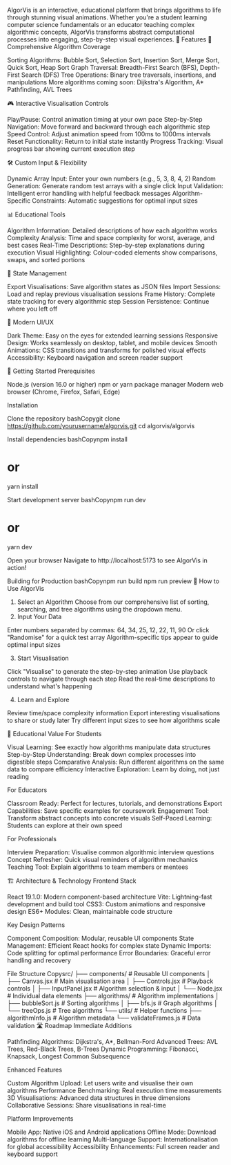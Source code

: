 AlgorVis is an interactive, educational platform that brings algorithms to life through stunning visual animations. Whether you're a student learning computer science fundamentals or an educator teaching complex algorithmic concepts, AlgorVis transforms abstract computational processes into engaging, step-by-step visual experiences.
🌟 Features
🔄 Comprehensive Algorithm Coverage

Sorting Algorithms: Bubble Sort, Selection Sort, Insertion Sort, Merge Sort, Quick Sort, Heap Sort
Graph Traversal: Breadth-First Search (BFS), Depth-First Search (DFS)
Tree Operations: Binary tree traversals, insertions, and manipulations
More algorithms coming soon: Dijkstra's Algorithm, A* Pathfinding, AVL Trees

🎮 Interactive Visualisation Controls

Play/Pause: Control animation timing at your own pace
Step-by-Step Navigation: Move forward and backward through each algorithmic step
Speed Control: Adjust animation speed from 100ms to 1000ms intervals
Reset Functionality: Return to initial state instantly
Progress Tracking: Visual progress bar showing current execution step

🛠️ Custom Input & Flexibility

Dynamic Array Input: Enter your own numbers (e.g., 5, 3, 8, 4, 2)
Random Generation: Generate random test arrays with a single click
Input Validation: Intelligent error handling with helpful feedback messages
Algorithm-Specific Constraints: Automatic suggestions for optimal input sizes

📊 Educational Tools

Algorithm Information: Detailed descriptions of how each algorithm works
Complexity Analysis: Time and space complexity for worst, average, and best cases
Real-Time Descriptions: Step-by-step explanations during execution
Visual Highlighting: Colour-coded elements show comparisons, swaps, and sorted portions

💾 State Management

Export Visualisations: Save algorithm states as JSON files
Import Sessions: Load and replay previous visualisation sessions
Frame History: Complete state tracking for every algorithmic step
Session Persistence: Continue where you left off

🎨 Modern UI/UX

Dark Theme: Easy on the eyes for extended learning sessions
Responsive Design: Works seamlessly on desktop, tablet, and mobile devices
Smooth Animations: CSS transitions and transforms for polished visual effects
Accessibility: Keyboard navigation and screen reader support

🚀 Getting Started
Prerequisites

Node.js (version 16.0 or higher)
npm or yarn package manager
Modern web browser (Chrome, Firefox, Safari, Edge)

Installation

Clone the repository
bashCopygit clone https://github.com/yourusername/algorvis.git
cd algorvis/algorvis

Install dependencies
bashCopynpm install
# or
yarn install

Start development server
bashCopynpm run dev
# or
yarn dev

Open your browser
Navigate to http://localhost:5173 to see AlgorVis in action!

Building for Production
bashCopynpm run build
npm run preview
📖 How to Use AlgorVis
1. Select an Algorithm
Choose from our comprehensive list of sorting, searching, and tree algorithms using the dropdown menu.
2. Input Your Data

Enter numbers separated by commas: 64, 34, 25, 12, 22, 11, 90
Or click "Randomise" for a quick test array
Algorithm-specific tips appear to guide optimal input sizes

3. Start Visualisation

Click "Visualise" to generate the step-by-step animation
Use playback controls to navigate through each step
Read the real-time descriptions to understand what's happening

4. Learn and Explore

Review time/space complexity information
Export interesting visualisations to share or study later
Try different input sizes to see how algorithms scale

🧠 Educational Value
For Students

Visual Learning: See exactly how algorithms manipulate data structures
Step-by-Step Understanding: Break down complex processes into digestible steps
Comparative Analysis: Run different algorithms on the same data to compare efficiency
Interactive Exploration: Learn by doing, not just reading

For Educators

Classroom Ready: Perfect for lectures, tutorials, and demonstrations
Export Capabilities: Save specific examples for coursework
Engagement Tool: Transform abstract concepts into concrete visuals
Self-Paced Learning: Students can explore at their own speed

For Professionals

Interview Preparation: Visualise common algorithmic interview questions
Concept Refresher: Quick visual reminders of algorithm mechanics
Teaching Tool: Explain algorithms to team members or mentees

🏗️ Architecture & Technology
Frontend Stack

React 19.1.0: Modern component-based architecture
Vite: Lightning-fast development and build tool
CSS3: Custom animations and responsive design
ES6+ Modules: Clean, maintainable code structure

Key Design Patterns

Component Composition: Modular, reusable UI components
State Management: Efficient React hooks for complex state
Dynamic Imports: Code splitting for optimal performance
Error Boundaries: Graceful error handling and recovery

File Structure
Copysrc/
├── components/          # Reusable UI components
│   ├── Canvas.jsx      # Main visualisation area
│   ├── Controls.jsx    # Playback controls
│   ├── InputPanel.jsx  # Algorithm selection & input
│   └── Node.jsx        # Individual data elements
├── algorithms/         # Algorithm implementations
│   ├── bubbleSort.js   # Sorting algorithms
│   ├── bfs.js         # Graph algorithms
│   └── treeOps.js     # Tree algorithms
└── utils/             # Helper functions
    ├── algorithmInfo.js # Algorithm metadata
    └── validateFrames.js # Data validation
🛣️ Roadmap
Immediate Additions

 Pathfinding Algorithms: Dijkstra's, A*, Bellman-Ford
 Advanced Trees: AVL Trees, Red-Black Trees, B-Trees
 Dynamic Programming: Fibonacci, Knapsack, Longest Common Subsequence

Enhanced Features

 Custom Algorithm Upload: Let users write and visualise their own algorithms
 Performance Benchmarking: Real execution time measurements
 3D Visualisations: Advanced data structures in three dimensions
 Collaborative Sessions: Share visualisations in real-time

Platform Improvements

 Mobile App: Native iOS and Android applications
 Offline Mode: Download algorithms for offline learning
 Multi-language Support: Internationalisation for global accessibility
 Accessibility Enhancements: Full screen reader and keyboard support